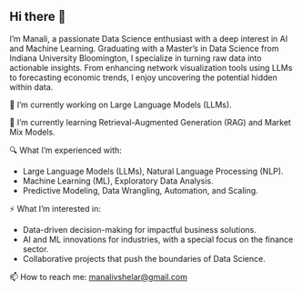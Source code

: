 ## Hi there 👋
I’m Manali, a passionate Data Science enthusiast with a deep interest in AI and Machine Learning. Graduating with a Master’s in Data Science from Indiana University Bloomington, I specialize in turning raw data into actionable insights. From enhancing network visualization tools using LLMs to forecasting economic trends, I enjoy uncovering the potential hidden within data.

🔭 I’m currently working on Large Language Models (LLMs).

🌱 I’m currently learning Retrieval-Augmented Generation (RAG) and Market Mix Models.

🔍 What I’m experienced with:
  - Large Language Models (LLMs), Natural Language Processing (NLP).
  - Machine Learning (ML), Exploratory Data Analysis.
  - Predictive Modeling, Data Wrangling, Automation, and Scaling.
    
⚡ What I’m interested in:
- Data-driven decision-making for impactful business solutions.
- AI and ML innovations for industries, with a special focus on the finance sector.
- Collaborative projects that push the boundaries of Data Science.
  
📫 How to reach me: manalivshelar@gmail.com
    

<!--
**manalivs/manalivs** is a ✨ _special_ ✨ repository because its `README.md` (this file) appears on your GitHub profile.

Here are some ideas to get you started:

- 🔭 I’m currently working on ...
- 🌱 I’m currently learning ...
- 👯 I’m looking to collaborate on ...
- 🤔 I’m looking for help with ...
- 💬 Ask me about ...
- 📫 How to reach me: ...
- 😄 Pronouns: ...
- ⚡ Fun fact: ...
-->
